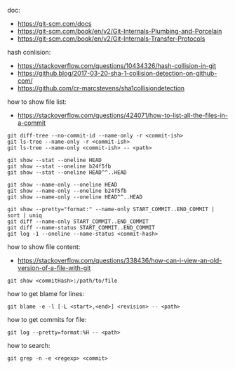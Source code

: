 doc:
- https://git-scm.com/docs
- https://git-scm.com/book/en/v2/Git-Internals-Plumbing-and-Porcelain
- https://git-scm.com/book/en/v2/Git-Internals-Transfer-Protocols

hash conlision:
- https://stackoverflow.com/questions/10434326/hash-collision-in-git
- https://github.blog/2017-03-20-sha-1-collision-detection-on-github-com/
- https://github.com/cr-marcstevens/sha1collisiondetection

how to show file list:
- https://stackoverflow.com/questions/424071/how-to-list-all-the-files-in-a-commit

```
git diff-tree --no-commit-id --name-only -r <commit-ish>
git ls-tree --name-only -r <commit-ish>
git ls-tree --name-only <commit-ish> -- <path>

git show --stat --oneline HEAD
git show --stat --oneline b24f5fb
git show --stat --oneline HEAD^^..HEAD

git show --name-only --oneline HEAD
git show --name-only --oneline b24f5fb
git show --name-only --oneline HEAD^^..HEAD

git show --pretty="format:" --name-only START_COMMIT..END_COMMIT | sort | uniq
git diff --name-only START_COMMIT..END_COMMIT
git diff --name-status START_COMMIT..END_COMMIT
git log -1 --oneline --name-status <commit-hash>
```

how to show file content:
- https://stackoverflow.com/questions/338436/how-can-i-view-an-old-version-of-a-file-with-git

```
git show <commitHash>:/path/to/file
```

how to get blame for lines:

```
git blame -e -l [-L <start>,<end>] <revision> -- <path>
```

how to get commits for file:

```
git log --pretty=format:%H -- <path>
```

how to search:

```
git grep -n -e <regexp> <commit>
```
